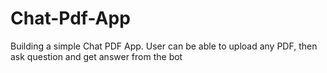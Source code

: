 # Chat-Pdf-App
Building  a simple Chat PDF App. User can be able to upload any PDF, then ask question and get answer from the bot
